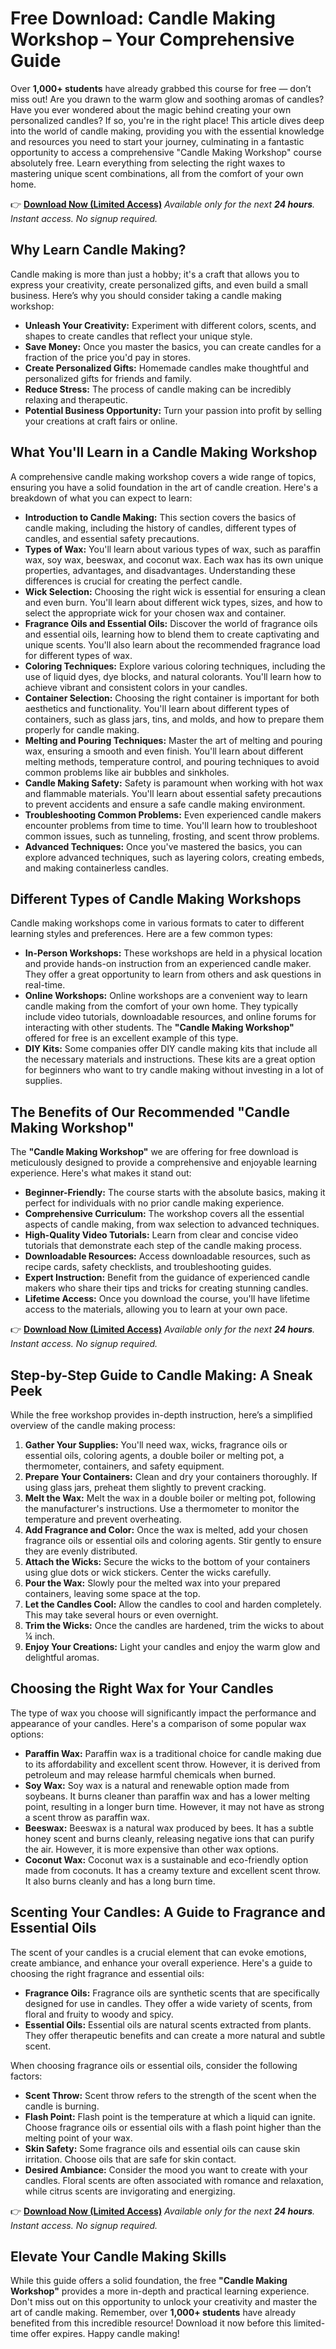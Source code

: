 # Free Download: Candle Making Workshop – Your Comprehensive Guide

Over **1,000+ students** have already grabbed this course for free — don’t miss out! Are you drawn to the warm glow and soothing aromas of candles? Have you ever wondered about the magic behind creating your own personalized candles? If so, you're in the right place! This article dives deep into the world of candle making, providing you with the essential knowledge and resources you need to start your journey, culminating in a fantastic opportunity to access a comprehensive "Candle Making Workshop" course absolutely free. Learn everything from selecting the right waxes to mastering unique scent combinations, all from the comfort of your own home.

👉 [**Download Now (Limited Access)**](https://udemywork.com/candle-making-workshop)
_Available only for the next **24 hours**. Instant access. No signup required._

## Why Learn Candle Making?

Candle making is more than just a hobby; it's a craft that allows you to express your creativity, create personalized gifts, and even build a small business. Here’s why you should consider taking a candle making workshop:

*   **Unleash Your Creativity:** Experiment with different colors, scents, and shapes to create candles that reflect your unique style.
*   **Save Money:** Once you master the basics, you can create candles for a fraction of the price you'd pay in stores.
*   **Create Personalized Gifts:** Homemade candles make thoughtful and personalized gifts for friends and family.
*   **Reduce Stress:** The process of candle making can be incredibly relaxing and therapeutic.
*   **Potential Business Opportunity:** Turn your passion into profit by selling your creations at craft fairs or online.

## What You'll Learn in a Candle Making Workshop

A comprehensive candle making workshop covers a wide range of topics, ensuring you have a solid foundation in the art of candle creation. Here's a breakdown of what you can expect to learn:

*   **Introduction to Candle Making:** This section covers the basics of candle making, including the history of candles, different types of candles, and essential safety precautions.
*   **Types of Wax:** You'll learn about various types of wax, such as paraffin wax, soy wax, beeswax, and coconut wax. Each wax has its own unique properties, advantages, and disadvantages. Understanding these differences is crucial for creating the perfect candle.
*   **Wick Selection:** Choosing the right wick is essential for ensuring a clean and even burn. You'll learn about different wick types, sizes, and how to select the appropriate wick for your chosen wax and container.
*   **Fragrance Oils and Essential Oils:** Discover the world of fragrance oils and essential oils, learning how to blend them to create captivating and unique scents. You'll also learn about the recommended fragrance load for different types of wax.
*   **Coloring Techniques:** Explore various coloring techniques, including the use of liquid dyes, dye blocks, and natural colorants. You'll learn how to achieve vibrant and consistent colors in your candles.
*   **Container Selection:** Choosing the right container is important for both aesthetics and functionality. You'll learn about different types of containers, such as glass jars, tins, and molds, and how to prepare them properly for candle making.
*   **Melting and Pouring Techniques:** Master the art of melting and pouring wax, ensuring a smooth and even finish. You'll learn about different melting methods, temperature control, and pouring techniques to avoid common problems like air bubbles and sinkholes.
*   **Candle Making Safety:** Safety is paramount when working with hot wax and flammable materials. You'll learn about essential safety precautions to prevent accidents and ensure a safe candle making environment.
*   **Troubleshooting Common Problems:** Even experienced candle makers encounter problems from time to time. You'll learn how to troubleshoot common issues, such as tunneling, frosting, and scent throw problems.
*   **Advanced Techniques:** Once you've mastered the basics, you can explore advanced techniques, such as layering colors, creating embeds, and making containerless candles.

## Different Types of Candle Making Workshops

Candle making workshops come in various formats to cater to different learning styles and preferences. Here are a few common types:

*   **In-Person Workshops:** These workshops are held in a physical location and provide hands-on instruction from an experienced candle maker. They offer a great opportunity to learn from others and ask questions in real-time.
*   **Online Workshops:** Online workshops are a convenient way to learn candle making from the comfort of your own home. They typically include video tutorials, downloadable resources, and online forums for interacting with other students. The **"Candle Making Workshop"** offered for free is an excellent example of this type.
*   **DIY Kits:** Some companies offer DIY candle making kits that include all the necessary materials and instructions. These kits are a great option for beginners who want to try candle making without investing in a lot of supplies.

## The Benefits of Our Recommended "Candle Making Workshop"

The **"Candle Making Workshop"** we are offering for free download is meticulously designed to provide a comprehensive and enjoyable learning experience. Here's what makes it stand out:

*   **Beginner-Friendly:** The course starts with the absolute basics, making it perfect for individuals with no prior candle making experience.
*   **Comprehensive Curriculum:** The workshop covers all the essential aspects of candle making, from wax selection to advanced techniques.
*   **High-Quality Video Tutorials:** Learn from clear and concise video tutorials that demonstrate each step of the candle making process.
*   **Downloadable Resources:** Access downloadable resources, such as recipe cards, safety checklists, and troubleshooting guides.
*   **Expert Instruction:** Benefit from the guidance of experienced candle makers who share their tips and tricks for creating stunning candles.
*   **Lifetime Access:** Once you download the course, you'll have lifetime access to the materials, allowing you to learn at your own pace.

👉 [**Download Now (Limited Access)**](https://udemywork.com/candle-making-workshop)
_Available only for the next **24 hours**. Instant access. No signup required._

## Step-by-Step Guide to Candle Making: A Sneak Peek

While the free workshop provides in-depth instruction, here’s a simplified overview of the candle making process:

1.  **Gather Your Supplies:** You'll need wax, wicks, fragrance oils or essential oils, coloring agents, a double boiler or melting pot, a thermometer, containers, and safety equipment.
2.  **Prepare Your Containers:** Clean and dry your containers thoroughly. If using glass jars, preheat them slightly to prevent cracking.
3.  **Melt the Wax:** Melt the wax in a double boiler or melting pot, following the manufacturer's instructions. Use a thermometer to monitor the temperature and prevent overheating.
4.  **Add Fragrance and Color:** Once the wax is melted, add your chosen fragrance oils or essential oils and coloring agents. Stir gently to ensure they are evenly distributed.
5.  **Attach the Wicks:** Secure the wicks to the bottom of your containers using glue dots or wick stickers. Center the wicks carefully.
6.  **Pour the Wax:** Slowly pour the melted wax into your prepared containers, leaving some space at the top.
7.  **Let the Candles Cool:** Allow the candles to cool and harden completely. This may take several hours or even overnight.
8.  **Trim the Wicks:** Once the candles are hardened, trim the wicks to about ¼ inch.
9.  **Enjoy Your Creations:** Light your candles and enjoy the warm glow and delightful aromas.

## Choosing the Right Wax for Your Candles

The type of wax you choose will significantly impact the performance and appearance of your candles. Here's a comparison of some popular wax options:

*   **Paraffin Wax:** Paraffin wax is a traditional choice for candle making due to its affordability and excellent scent throw. However, it is derived from petroleum and may release harmful chemicals when burned.
*   **Soy Wax:** Soy wax is a natural and renewable option made from soybeans. It burns cleaner than paraffin wax and has a lower melting point, resulting in a longer burn time. However, it may not have as strong a scent throw as paraffin wax.
*   **Beeswax:** Beeswax is a natural wax produced by bees. It has a subtle honey scent and burns cleanly, releasing negative ions that can purify the air. However, it is more expensive than other wax options.
*   **Coconut Wax:** Coconut wax is a sustainable and eco-friendly option made from coconuts. It has a creamy texture and excellent scent throw. It also burns cleanly and has a long burn time.

## Scenting Your Candles: A Guide to Fragrance and Essential Oils

The scent of your candles is a crucial element that can evoke emotions, create ambiance, and enhance your overall experience. Here's a guide to choosing the right fragrance and essential oils:

*   **Fragrance Oils:** Fragrance oils are synthetic scents that are specifically designed for use in candles. They offer a wide variety of scents, from floral and fruity to woody and spicy.
*   **Essential Oils:** Essential oils are natural scents extracted from plants. They offer therapeutic benefits and can create a more natural and subtle scent.

When choosing fragrance oils or essential oils, consider the following factors:

*   **Scent Throw:** Scent throw refers to the strength of the scent when the candle is burning.
*   **Flash Point:** Flash point is the temperature at which a liquid can ignite. Choose fragrance oils or essential oils with a flash point higher than the melting point of your wax.
*   **Skin Safety:** Some fragrance oils and essential oils can cause skin irritation. Choose oils that are safe for skin contact.
*   **Desired Ambiance:** Consider the mood you want to create with your candles. Floral scents are often associated with romance and relaxation, while citrus scents are invigorating and energizing.

👉 [**Download Now (Limited Access)**](https://udemywork.com/candle-making-workshop)
_Available only for the next **24 hours**. Instant access. No signup required._

## Elevate Your Candle Making Skills

While this guide offers a solid foundation, the free **"Candle Making Workshop"** provides a more in-depth and practical learning experience. Don't miss out on this opportunity to unlock your creativity and master the art of candle making. Remember, over **1,000+ students** have already benefited from this incredible resource! Download it now before this limited-time offer expires. Happy candle making!
